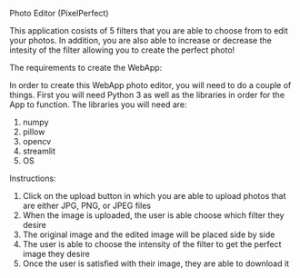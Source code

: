 Photo Editor (PixelPerfect)

This application cosists of 5 filters that you are able to choose from to edit your photos. In addition, you are also able to increase or decrease the intesity of the filter allowing you to create the perfect photo!

The requirements to create the WebApp:

In order to create this WebApp photo editor, you will need to do a couple of things. First you will need Python 3 as well as the libraries in order for the App to function. The libraries you will need are:
1. numpy
2. pillow
3. opencv
4. streamlit
5. OS

Instructions:
1. Click on the upload button in which you are able to upload photos that are either JPG, PNG, or JPEG files
2. When the image is uploaded, the user is able choose which filter they desire
3. The original image and the edited image will be placed side by side
4. The user is able to choose the intensity of the filter to get the perfect image they desire
5. Once the user is satisfied with their image, they are able to download it
